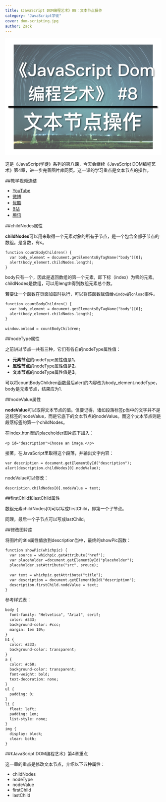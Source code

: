 ```yaml
---
title: 《JavaScript DOM编程艺术》08：文本节点操作
category: "JavaScript学徒"
cover: dom-scripting.jpg
author: Zack
---
```


![JavaScript DOM编程艺术](dom-scripting.jpg)

这是《JavaScript学徒》系列的第八课，今天会继续《JavaScript DOM编程艺术》第4章，进一步完善图片库网页。这一课的学习重点是文本节点的操作。

##教学视频连结

* [YouTube](https://youtu.be/fHZVRX6tbCU)
* [微博](http://weibo.com/u/1736214117)
* [优酷](https://v.youku.com/v_show/id_XMzgxNDg5MjYxMg==.html)
* [B站](https://www.bilibili.com/video/av31274606/)
* [腾讯](http://v.qq.com/x/page/q0730de00l2.html)

##childNodes属性

**childNodes**可以用来取得一个元素对象的所有子节点，是一个包含全部子节点的数组。是复数，有s。

```
function countBodyChildren() {
  var body_element = document.getElementsByTagName("body")[0];
  alert(body_element.childNodes.length);
}

```

body只有一个，因此是返回数组的第一个元素，即下标（index）为零的元素。childNodes是数组，可以用length得到数组元素总个数。

若要让一个函数在页面加载时执行，可以将该函数赋值给`window`的`onload`事件。

```
function countBodyChildren() {
  var body_element = document.getElementsByTagName("body")[0];
  alert(body_element.childNodes.length);
}

window.onload = countBodyChildren;
```

##nodeType属性

之前讲过节点一共有三种，它们有各自的nodeType属性值：

* **元素节点**的nodeType属性值是**1**。
* **属性节点**的nodeType属性值是**2**。
* **文本节点**的nodeType属性值是**3**。

可以将countBodyChildren函数最后alert的内容改为body_element.nodeType，body是元素节点，结果应为1.

##nodeValue属性

**nodeValue**可以取得文本节点的值。但要记得，诸如段落标签p当中的文字并不是这标签的nodeValue，而是它底下的文本节点的nodeValue。而这个文本节点则是段落标签的第一个childNodes。

在index.html里的placeholder图片底下加入：

`<p id="description">Choose an image.</p>`

接著，在JavaScript里取得这个段落，并输出文字内容：

```
var description = document.getElementById("description");
alert(description.childNodes[0].nodeValue);
```

nodeValue可以修改：

`description.childNodes[0].nodeValue = text;`

##firstChild和lastChild属性

数组元素childNodes[0]可以写成firstChild，即第一个子节点。

同理，最后一个子节点可以写成lastChild。

##修改图片库

将图片的title属性值放到description当中，最终的showPic函数：

```
function showPic(whichpic) {
  var source = whichpic.getAttribute("href");
  var placeholder =document.getElementById("placeholder");
  placeholder.setAttribute("src", srouce);
  
  var text = whichpic.getAttribute("title");
  var description = document.getElementById("description");
  description.firstChild.nodeValue = text;
}
```

参考样式表：
```
body {
  font-family: "Helvetica", "Arial", serif;
  color: #333;
  background-color: #ccc;
  margin: 1em 10%;
}
h1 {
  color: #333;
  background-color: transparent;
}
a {
  color: #c60;
  background-color: transparent;
  font-weight: bold;
  text-decoration: none;
}
ul {
  padding: 0;
}
li {
  float: left;
  padding: 1em;
  list-style: none;
}
img {
  display: block;
  clear: both;
}
```

##《JavaScript DOM编程艺术》第4章重点

这一章的重点是修改文本节点，介绍以下五种属性：

* childNodes
* nodeType
* nodeValue
* firstChild
* lastChild